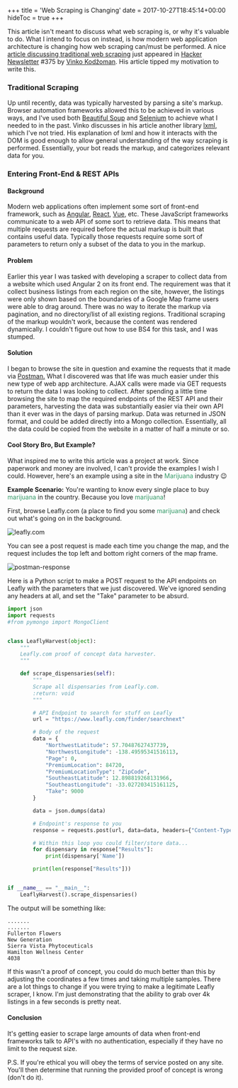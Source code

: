 +++
title = 'Web Scraping is Changing'
date = 2017-10-27T18:45:14+00:00
hideToc = true
+++

This article isn't meant to discuss what web scraping is, or why it's valuable to do. What I intend to focus on instead, is how modern web application architecture is changing how web scraping can/must be performed. A nice [article discussing traditional web scraping](https://datawhatnow.com/introduction-web-scraping-python/?utm_source=hackernewsletter&utm_medium=email&utm_term=fav&utm_source=Hacker+Newsletter&utm_campaign=b91881aad0-EMAIL_CAMPAIGN_2017_10_27&utm_medium=email&utm_term=0_e505c88a2e-b91881aad0-399347153) just appeared in [Hacker Newsletter](http://www.hackernewsletter.com/) #375 by [Vinko Kodžoman](https://github.com/Weenkus). His article tipped my motivation to write this.

### Traditional Scraping

Up until recently, data was typically harvested by parsing a site's markup. Browser automation frameworks allowed this to be achieved in various ways, and I've used both [Beautiful Soup](https://pypi.python.org/pypi/beautifulsoup4/) and [Selenium](http://docs.seleniumhq.org/) to achieve what I needed to in the past. Vinko discusses in his article another library [lxml,](http://lxml.de/) which I've not tried. His explanation of lxml and how it interacts with the DOM is good enough to allow general understanding of the way scraping is performed. Essentially, your bot reads the markup, and categorizes relevant data for you.

### Entering Front-End & REST APIs

#### Background

Modern web applications often implement some sort of front-end framework, such as [Angular](https://angularjs.org/), [React](https://reactjs.org/), [Vue](https://vuejs.org/), etc. These JavaScript frameworks communicate to a web API of some sort to retrieve data. This means that multiple requests are required before the actual markup is built that contains useful data. Typically those requests require some sort of parameters to return only a subset of the data to you in the markup.

#### Problem

Earlier this year I was tasked with developing a scraper to collect data from a website which used Angular 2 on its front end. The requirement was that it collect business listings from each region on the site, however, the listings were only shown based on the boundaries of a Google Map frame users were able to drag around. There was no way to iterate the markup via pagination, and no directory/list of all existing regions. Traditional scraping of the markup wouldn't work, because the content was rendered dynamically. I couldn't  figure out how to use BS4 for this task, and I was stumped.

#### Solution

I began to browse the site in question and examine the requests that it made via [Postman.](https://chrome.google.com/webstore/detail/postman/fhbjgbiflinjbdggehcddcbncdddomop?hl=en) What I discovered was that life was much easier under this new type of web app architecture. AJAX calls were made via GET requests to return the data I was looking to collect. After spending a little time browsing the site to map the required endpoints of the REST API and their parameters, harvesting the data was substantially easier via their own API than it ever was  in the days of parsing markup. Data was returned in JSON format, and could be added directly into a Mongo collection. Essentially, all the data could be copied from the website in a matter of half a minute or so.

#### Cool Story Bro, But Example?

What inspired me to write this article was a project at work. Since paperwork and money are involved, I can't provide the examples I wish I could. However, here's an example using a site in the <span style="color: #339966;">Marijuana</span> industry 😉

**Example Scenario:** You're wanting to know every single place to buy <span style="color: #339966;">marijuana</span> in the country. Because you love <span style="color: #339966;">marijuana</span>!

First, browse Leafly.com (a place to find you some <span style="color: #339966;">marijuana</span>) and check out what's going on in the background.

![leafly.com](/posts/images/web-scraping-changing/leafly1.png)

You can see a post request is made each time you change the map, and the request includes the top left and bottom right corners of the map frame.

![postman-response](/posts/images/web-scraping-changing/postman.png)

Here is a Python script to make a POST request to the API endpoints on Leafly with the parameters that we just discovered. We've ignored sending any headers at all, and set the "Take" parameter to be absurd.



```python
import json
import requests
#from pymongo import MongoClient


class LeaflyHarvest(object):
    """
    Leafly.com proof of concept data harvester.
    """

    def scrape_dispensaries(self):
        """
        Scrape all dispensaries from Leafly.com.
        :return: void
        """

        # API Endpoint to search for stuff on Leafly
        url = "https://www.leafly.com/finder/searchnext"

        # Body of the request
        data = {
            "NorthwestLatitude": 57.70487627437739,
            "NorthwestLongitude": -138.49595341516113,
            "Page": 0,
            "PremiumLocation": 84720,
            "PremiumLocationType": "ZipCode",
            "SoutheastLatitude": 12.898819268131966,
            "SoutheastLongitude": -33.027203415161125,
            "Take": 9000
        }

        data = json.dumps(data)

        # Endpoint's response to you
        response = requests.post(url, data=data, headers={"Content-Type": "application/json"}).json()

        # Within this loop you could filter/store data...
        for dispensary in response["Results"]:
            print(dispensary['Name'])

        print(len(response["Results"]))


if __name__ == "__main__":
    LeaflyHarvest().scrape_dispensaries()
```


The output will be something like:

```
.......
.......
Fullerton Flowers
New Generation
Sierra Vista Phytoceuticals
Hamilton Wellness Center
4038
```

If this wasn't a proof of concept, you could do much better than this by adjusting the coordinates a few times and taking multiple samples. There are a lot things to change if you were trying to make a legitimate Leafly scraper, I know. I'm just demonstrating that the ability to grab over 4k listings in a few seconds is pretty neat.

#### Conclusion

It's getting easier to scrape large amounts of data when front-end frameworks talk to API's with no authentication, especially if they have no limit to the request size.

P.S. If you're ethical you will obey the terms of service posted on any site. You'll then determine that running the provided proof of concept is wrong (don't do it).

